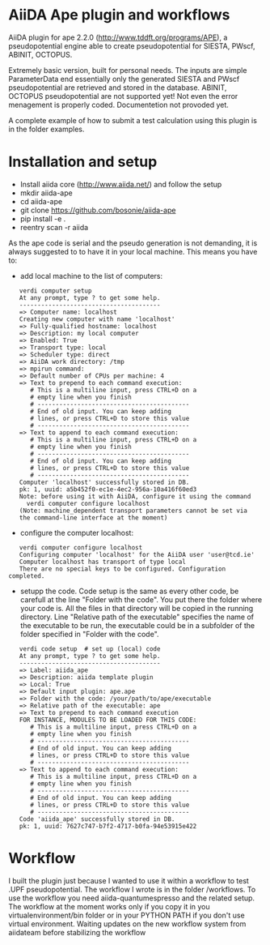 AiiDA Ape plugin and workflows
==============================

AiiDA plugin for ape 2.2.0 (http://www.tddft.org/programs/APE),
a pseudopotential engine able to create pseudopotential for SIESTA, PWscf, ABINIT, OCTOPUS.

Extremely basic version, built for personal needs.
The inputs are simple ParameterData end essentially only the generated SIESTA
and PWscf pseudopotential are retrieved and stored in the database.
ABINIT, OCTOPUS pseudopotential are not supported yet!
Not even the error menagement is properly coded.
Documentetion not provoded yet.

A complete example of how to submit a test calculation using this plugin
is in the folder examples.

Installation and setup
======================

* Install aiida core (http://www.aiida.net/) and follow the setup
* mkdir aiida-ape
* cd aiida-ape
* git clone https://github.com/bosonie/aiida-ape
* pip install -e .
* reentry scan -r aiida

As the ape code is serial and the pseudo generation is not demanding, it is always suggested to to have it in your local machine.
This means you have to:
 
* add local machine to the list of computers:
```
   verdi computer setup
   At any prompt, type ? to get some help.
   ---------------------------------------
   => Computer name: localhost
   Creating new computer with name 'localhost'
   => Fully-qualified hostname: localhost
   => Description: my local computer
   => Enabled: True
   => Transport type: local
   => Scheduler type: direct
   => AiiDA work directory: /tmp
   => mpirun command:
   => Default number of CPUs per machine: 4
   => Text to prepend to each command execution:
      # This is a multiline input, press CTRL+D on a
      # empty line when you finish
      # ------------------------------------------
      # End of old input. You can keep adding
      # lines, or press CTRL+D to store this value
      # ------------------------------------------
   => Text to append to each command execution:
      # This is a multiline input, press CTRL+D on a
      # empty line when you finish
      # ------------------------------------------
      # End of old input. You can keep adding
      # lines, or press CTRL+D to store this value
      # ------------------------------------------
   Computer 'localhost' successfully stored in DB.
   pk: 1, uuid: a5b452f0-ec1e-4ec2-956a-10a416f60ed3
   Note: before using it with AiiDA, configure it using the command
     verdi computer configure localhost
   (Note: machine_dependent transport parameters cannot be set via
   the command-line interface at the moment)
```

* configure the computer localhost:
```
   verdi computer configure localhost 
   Configuring computer 'localhost' for the AiiDA user 'user@tcd.ie'
   Computer localhost has transport of type local
   There are no special keys to be configured. Configuration completed.
```
* setupp the code. Code setup is the same as every other code, be carefull at the line
"Folder with the code". You put there the folder where your code is.
All the files in that directory will be copied in the running directory.
Line "Relative path of the executable" specifies the name of the executable
to be run, the executable could be in a subfolder of the folder
specified in "Folder with the code".

```
   verdi code setup  # set up (local) code
   At any prompt, type ? to get some help.
   ---------------------------------------
   => Label: aiida_ape
   => Description: aiida template plugin
   => Local: True
   => Default input plugin: ape.ape
   => Folder with the code: /your/path/to/ape/executable
   => Relative path of the executable: ape
   => Text to prepend to each command execution
   FOR INSTANCE, MODULES TO BE LOADED FOR THIS CODE:
      # This is a multiline input, press CTRL+D on a
      # empty line when you finish
      # ------------------------------------------
      # End of old input. You can keep adding
      # lines, or press CTRL+D to store this value
      # ------------------------------------------
   => Text to append to each command execution:
      # This is a multiline input, press CTRL+D on a
      # empty line when you finish
      # ------------------------------------------
      # End of old input. You can keep adding
      # lines, or press CTRL+D to store this value
      # ------------------------------------------
   Code 'aiida_ape' successfully stored in DB.
   pk: 1, uuid: 7627c747-b7f2-4717-b0fa-94e53915e422
```


Workflow
========

I built the plugin just because I wanted to use it within a workflow to test 
.UPF pseudopotential. The workflow I wrote is in the folder /workflows.
To use the workflow you need aiida-quantumespresso and the related setup.
The workflow at the moment works only if you copy it in you virtualenvironment/bin folder
or in your PYTHON PATH if you don't use virtual environment.
Waiting updates on the new workflow system from aiidateam before stabilizing the workflow
